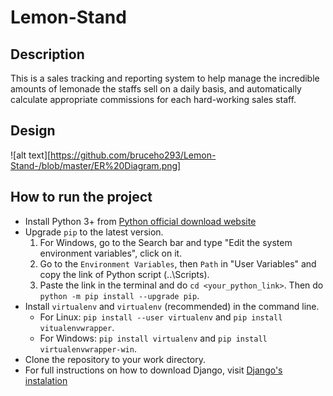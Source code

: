 # Lemon-Stand
## Description
This is a sales tracking and reporting system to help manage the incredible amounts of lemonade the staffs sell on a daily basis, and automatically calculate appropriate commissions for each hard-working sales staff.
## Design
![alt text][https://github.com/bruceho293/Lemon-Stand-/blob/master/ER%20Diagram.png]
## How to run the project
- Install Python 3+ from [Python official download website](https://www.python.org/downloads/)
- Upgrade `pip` to the latest version. 
    1. For Windows, go to the Search bar and type "Edit the system environment variables", click on it.
    2. Go to the `Environment Variables`, then `Path` in "User Variables" and copy the link of Python script (..\Scripts\). 
    3. Paste the link in the terminal and do `cd <your_python_link>`. Then do `python -m pip install --upgrade pip`.
- Install `virtualenv` and `virtualenv` (recommended) in the command line. 
    - For Linux: `pip install --user virtualenv` and `pip install vitualenvwrapper`.
    - For Windows: `pip install virtualenv` and `pip install virtualenvwrapper-win`.
- Clone the repository to your work directory.
- For full instructions on how to download Django, visit [Django's instalation](https://docs.djangoproject.com/en/3.0/intro/install/) 
